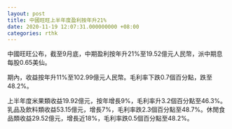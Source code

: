 ```yaml
---
layout: post
title: 中國旺旺上半年度盈利按年升21%
date: 2020-11-19 12:07:31.000000000 +08:00
categories: rthk
---
```


中國旺旺公布，截至9月底，中期盈利按年升21%至19.52億元人民幣，派中期息每股0.65美仙。

期內，收益按年升11%至102.99億元人民幣。毛利率下跌0.7個百分點，跌至48.2%。

上半年度米果類收益19.92億元，按年增長9%，毛利率升3.2個百分點至46.3%。乳品及飲料類收益53.15億元，增長7%，毛利率跌2.3個百分點至48.7%。休閒食品類收益29.52億元，增長近18%，毛利率跌0.5個百分點至48.2%。
